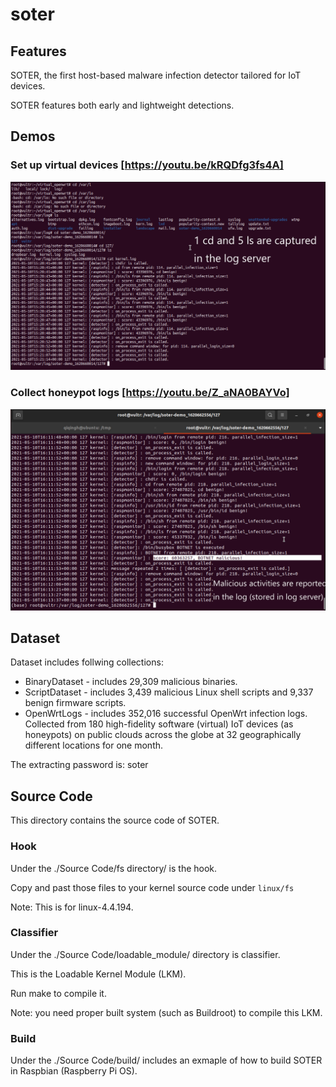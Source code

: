 # soter

## Features

SOTER, the first host-based  malware infection detector tailored for IoT devices.

SOTER features both early and lightweight detections.


## Demos
### Set up virtual devices [https://youtu.be/kRQDfg3fs4A]

[![demo](https://github.com/soter-project/soter/blob/master/1_set_up_virtual_device.png)](https://youtu.be/CqKa6tWTKxU)


### Collect honeypot logs [https://youtu.be/Z_aNA0BAYVo]

[![demo](https://github.com/soter-project/soter/blob/master/2_collect_log.png)](https://youtu.be/Z_aNA0BAYVo)



## Dataset

Dataset includes follwing collections:

* BinaryDataset - includes 29,309 malicious binaries.
* ScriptDataset - includes 3,439 malicious Linux  shell  scripts and 9,337 benign firmware scripts.
* OpenWrtLogs - includes 352,016 successful OpenWrt infection logs. Collected from 180 high-fidelity software (virtual) IoT devices (as honeypots) on public clouds across the globe at 32 geographically different locations for one month.

The extracting password is: soter

## Source Code

This directory contains the source code of SOTER.


### Hook

Under the ./Source Code/fs directory/ is the hook.

Copy and past those files to your kernel source code under `linux/fs`

Note: This is for linux-4.4.194. 


### Classifier 

Under the ./Source Code/loadable_module/ directory is classifier.

This is the Loadable Kernel Module (LKM). 

Run make to compile it. 

Note: you need proper built system (such as Buildroot) to compile this LKM. 



### Build 

Under the ./Source Code/build/ includes an exmaple of how to build SOTER in Raspbian (Raspberry Pi OS).
